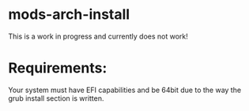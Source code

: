 # mods-arch-install
This is a work in progress and currently does not work!

# Requirements:
Your system must have EFI capabilities and be 64bit due to the way the grub install section is written.
